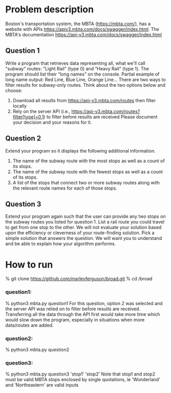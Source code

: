 # Problem description
Boston's transportation system, the MBTA (https://mbta.com/), has a website with APIs https://apiv3.mbta.com/docs/swagger/index.html.
The MBTA's documentation https://api-v3.mbta.com/docs/swagger/index.html 

## Question 1
Write a program that retrieves data representing all, what we'll call "subway" routes: "Light Rail" (type 0) and
“Heavy Rail” (type 1). The program should list their “long names” on the console.
Partial example of long name output: Red Line, Blue Line, Orange Line...
There are two ways to filter results for subway-only routes. Think about the two options below and choose:
1. Download all results from https://api-v3.mbta.com/routes then filter locally
2. Rely on the server API (i.e., https://api-v3.mbta.com/routes?filter[type]=0,1) to filter before results
are received
Please document your decision and your reasons for it.

## Question 2
Extend your program so it displays the following additional information.
1. The name of the subway route with the most stops as well as a count of its stops.
2. The name of the subway route with the fewest stops as well as a count of its stops.
3. A list of the stops that connect two or more subway routes along with the relevant route names for
each of those stops.

## Question 3
Extend your program again such that the user can provide any two stops on the subway routes you listed for
question 1.
List a rail route you could travel to get from one stop to the other. We will not evaluate your solution based
upon the efficiency or cleverness of your route-finding solution. Pick a simple solution that answers the
question. We will want you to understand and be able to explain how your algorithm performs.

# How to run
% git clone https://github.com/marleyferguson/broad.git
% cd /broad

### question1:
% python3 mbta.py question1
For this question, option 2 was selected and the server API was relied on to filter before results are received. Transferring all the data through the API first would take more time which would slow down the program, especially in situations when more data/routes are added. 

### question2:
% python3 mbta.py question2

### question3:
% python3 mbta.py question3 'stop1' 'stop2'
Note that stop1 and stop2 must be valid MBTA stops enclosed by single quotations, ie 'Wonderland' and 'Northeastern' are valid inputs
